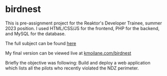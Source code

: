 # birdnest

This is pre-assignment project for the Reaktor's Developer Trainee, summer 2023 position.
I used HTML/CSS/JS for the frontend, PHP for the backend, and MySQL for the database.

The full subject can be found <a href="https://assignments.reaktor.com/birdnest/" target="_blank">here</a>

My final version can be viewed live at <a href="https://kmoilane.com/birdnest" target="_blank">kmoilane.com/birdnest</a>

Briefly the objective was following:
Build and deploy a web application which lists all the pilots who recently violated the NDZ perimeter.
